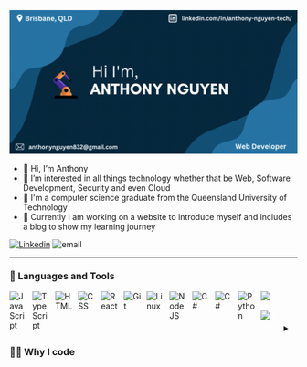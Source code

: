 
![landing-page](https://github.com/anthonyng288/anthonyng288/blob/main/Blue%20Dynamic%20Fashion%20Special%20Sale%20Banner.gif)
- 👋 Hi, I’m Anthony 
- 👀 I’m interested in all things technology whether that be Web, Software Development, Security and even Cloud
- 🌱 I'm a computer science graduate from the Queensland University of Technology 
- 🌆 Currently I am working on a website to introduce myself and includes a blog to show my learning journey


<p align="left">
<a href="https://www.linkedin.com/in/anthony-nguyen-tech/"><img alt="Linkedin" title="linkedin" src="https://custom-icon-badges.demolab.com/badge/-Linkedin-blue?style=for-the-badge&logo=person-fill&logoColor=white"/></a>
<img alt="email" src="https://custom-icon-badges.demolab.com/badge/-anthonynguyen832@gmail.com-red?style=for-the-badge&logo=mail&logoColor=black"/>
</p>



---
### 🧰 Languages and Tools

<img align="left" alt="JavaScript" width="30px" style="padding-right:10px;" src="https://cdn.jsdelivr.net/gh/devicons/devicon/icons/javascript/javascript-original.svg"/>
<img align="left" alt="TypeScript" width="30px" style="padding-right:10px;" src="https://cdn.jsdelivr.net/gh/devicons/devicon/icons/typescript/typescript-original.svg"/>
<img align="left" alt="HTML" width="30px" style="padding-right:10px;" src="https://cdn.jsdelivr.net/gh/devicons/devicon/icons/html5/html5-original.svg"/>
<img align="left" alt="CSS" width="30px" style="padding-right:10px;" src="https://cdn.jsdelivr.net/gh/devicons/devicon/icons/css3/css3-original.svg"/>
<img align="left" alt="React" width="30px" style="padding-right:10px;" src="https://cdn.jsdelivr.net/gh/devicons/devicon/icons/react/react-original.svg" />
<img align="left" alt="Git" width="30px" style="padding-right:10px;" src="https://cdn.jsdelivr.net/gh/devicons/devicon/icons/git/git-original.svg"/>
<img align="left" alt="Linux" width="30px" style="padding-right:10px;" src="https://cdn.jsdelivr.net/gh/devicons/devicon/icons/linux/linux-original.svg"/>
<img align="left" alt="NodeJS" width="30px" style="padding-right:10px;" src="https://cdn.jsdelivr.net/gh/devicons/devicon/icons/nodejs/nodejs-original.svg"/>
<img align="left" alt="C#" width="30px" style="padding-right:10px;" src="https://cdn.jsdelivr.net/gh/devicons/devicon/icons/csharp/csharp-original.svg"/>
<img align="left" alt="C#" width="30px" style="padding-right:10px;" src="https://cdn.jsdelivr.net/gh/devicons/devicon/icons/docker/docker-plain-wordmark.svg"/>
<img align="left" alt="Python" width="30px" style="padding-right:10px;" src="https://cdn.jsdelivr.net/gh/devicons/devicon/icons/python/python-plain.svg" />
<img align="left" alt="SQL" width="30px" style="padding-right:10px; color:white;"  src="https://cdn.jsdelivr.net/gh/devicons/devicon/icons/mysql/mysql-original.svg" />  
<img align="left" alt="Bash" width="30px" style="padding-right:10px; color:white;" src="https://cdn.jsdelivr.net/gh/devicons/devicon/icons/bash/bash-original.svg" />            
          
          
          
           
          
          
          
<br />           
          
#

<details>
 <summary><h3>👨‍💻 Why I code</h3></summary>
          As a kid I always had a strained relationship with learning whether that be math, english, science it all felt like a waste of time for me
          but when I got to highschool I found digital technology, I found coding. At first it was coding in a modded minecraft server making robots mine for diamonds telling a computer to build a house for me, it was honestly my favorite subject, that turned into learning python where I built little applications that manipulated an excel spreadsheet, that was the lightbulb moment, being able to build things making them work that was what I wanted to do. But that involved learning so much on my own, but then I realised that it's okay to fail, it's all in the process so everyday was learning and failing and learning and repeating that until I realised by then I had build something amazing. I wanted this feeling forever and that was the start of my journey



<!---
anthonyng288/anthonyng288 is a ✨ special ✨ repository because its `README.md` (this file) appears on your GitHub profile.
You can click the Preview link to take a look at your changes.
--->
